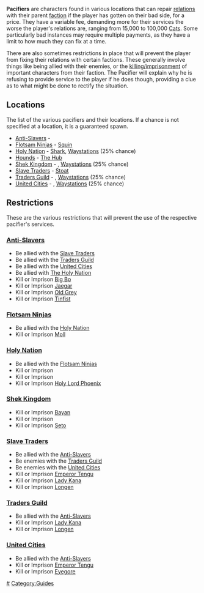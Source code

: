 **Pacifiers** are characters found in various locations that can repair
[relations](Guide_to_Faction_Relations.md "wikilink") with their parent
[faction](Factions.md "wikilink") if the player has gotten on their bad
side, for a price. They have a variable fee, demanding more for their
services the worse the player's relations are, ranging from 15,000 to
100,000 [Cats](Cats.md "wikilink"). Some particularly bad instances may
require multiple payments, as they have a limit to how much they can fix
at a time.

There are also sometimes restrictions in place that will prevent the
player from fixing their relations with certain factions. These
generally involve things like being allied with their enemies, or the
[killing/imprisonment](World_States.md "wikilink") of important characters
from their faction. The Pacifier will explain why he is refusing to
provide service to the player if he does though, providing a clue as to
what might be done to rectify the situation.

## Locations

The list of the various pacifiers and their locations. If a chance is
not specified at a location, it is a guaranteed spawn.

- [Anti-Slavers](Anti_Slavers.md "wikilink") - [](Mud_Town.md)
- [Flotsam Ninjas](03%20-%20Projects%20&%20Wikis/Kenshi/Kenshi%20Wiki/Kenshi%20Wiki%20Template/Flotsam_Ninjas.md "wikilink") -
  [Squin](Squin.md "wikilink")
- [Holy Nation](Holy_Nation.md "wikilink") - [Shark](Shark.md "wikilink"),
  [Waystations](Waystation.md "wikilink") (25% chance)
- [Hounds](Hounds.md "wikilink") - [The Hub](The_Hub.md "wikilink")
- [Shek Kingdom](03%20-%20Projects%20&%20Wikis/Kenshi/Kenshi%20Wiki/Kenshi%20Wiki%20Template/Shek_Kingdom.md "wikilink") - [](World's_End.md), [Waystations](Waystation.md "wikilink")
  (25% chance)
- [Slave Traders](03%20-%20Projects%20&%20Wikis/Kenshi/Kenshi%20Wiki/Kenshi%20Wiki%20Template/Slave_Traders.md "wikilink") - [Stoat](Stoat.md "wikilink")
- [Traders Guild](Traders_Guild.md "wikilink") - [](Blister_Hill.md), [Waystations](Waystation.md "wikilink")
  (25% chance)
- [United Cities](03%20-%20Projects%20&%20Wikis/Kenshi/Kenshi%20Wiki/Kenshi%20Wiki%20Template/United_Cities.md "wikilink") - [](Flats_Lagoon.md), [Waystations](Waystation.md "wikilink")
  (25% chance)

## Restrictions

These are the various restrictions that will prevent the use of the
respective pacifier's services.

### [Anti-Slavers](Anti_Slavers.md "wikilink")

- Be allied with the [Slave Traders](03%20-%20Projects%20&%20Wikis/Kenshi/Kenshi%20Wiki/Kenshi%20Wiki%20Template/Slave_Traders.md "wikilink")
- Be allied with the [Traders Guild](Traders_Guild.md "wikilink")
- Be allied with the [United Cities](03%20-%20Projects%20&%20Wikis/Kenshi/Kenshi%20Wiki/Kenshi%20Wiki%20Template/United_Cities.md "wikilink")
- Be allied with [The Holy Nation](03%20-%20Projects%20&%20Wikis/Kenshi/Kenshi%20Wiki/Kenshi%20Wiki%20Template/The_Holy_Nation.md "wikilink")
- Kill or Imprison [Big Bo](Bo.md "wikilink")
- Kill or Imprison [Jaegar](Jaegar.md "wikilink")
- Kill or Imprison [Old Grey](Grey.md "wikilink")
- Kill or Imprison [Tinfist](Tinfist.md "wikilink")

### [Flotsam Ninjas](03%20-%20Projects%20&%20Wikis/Kenshi/Kenshi%20Wiki/Kenshi%20Wiki%20Template/Flotsam_Ninjas.md "wikilink")

- Be allied with the [Holy Nation](Holy_Nation.md "wikilink")
- Kill or Imprison [Moll](Moll.md "wikilink")

### [Holy Nation](Holy_Nation.md "wikilink")

- Be allied with the [Flotsam Ninjas](03%20-%20Projects%20&%20Wikis/Kenshi/Kenshi%20Wiki/Kenshi%20Wiki%20Template/Flotsam_Ninjas.md "wikilink")
- Kill or Imprison [](High_Inquisitor_Seta.md)
- Kill or Imprison [](High_Inquisitor_Valtena.md)
- Kill or Imprison [Holy Lord Phoenix](Holy_Lord_Phoenix.md "wikilink")

### [Shek Kingdom](03%20-%20Projects%20&%20Wikis/Kenshi/Kenshi%20Wiki/Kenshi%20Wiki%20Template/Shek_Kingdom.md "wikilink")

- Kill or Imprison [Bayan](Bayan.md "wikilink")
- Kill or Imprison [](Esata_the_Stone_Golem.md)
- Kill or Imprison [Seto](Seto.md "wikilink")

### [Slave Traders](03%20-%20Projects%20&%20Wikis/Kenshi/Kenshi%20Wiki/Kenshi%20Wiki%20Template/Slave_Traders.md "wikilink")

- Be allied with the [Anti-Slavers](Anti_Slavers.md "wikilink")
- Be enemies with the [Traders Guild](Traders_Guild.md "wikilink")
- Be enemies with the [United Cities](03%20-%20Projects%20&%20Wikis/Kenshi/Kenshi%20Wiki/Kenshi%20Wiki%20Template/United_Cities.md "wikilink")
- Kill or Imprison [Emperor Tengu](Emperor_Tengu.md "wikilink")
- Kill or Imprison [Lady Kana](Lady_Kana.md "wikilink")
- Kill or Imprison [Longen](Longen.md "wikilink")

### [Traders Guild](Traders_Guild.md "wikilink")

- Be allied with the [Anti-Slavers](Anti_Slavers.md "wikilink")
- Kill or Imprison [Lady Kana](Lady_Kana.md "wikilink")
- Kill or Imprison [Longen](Longen.md "wikilink")

### [United Cities](03%20-%20Projects%20&%20Wikis/Kenshi/Kenshi%20Wiki/Kenshi%20Wiki%20Template/United_Cities.md "wikilink")

- Be allied with the [Anti-Slavers](Anti_Slavers.md "wikilink")
- Kill or Imprison [Emperor Tengu](Emperor_Tengu.md "wikilink")
- Kill or Imprison [Eyegore](Eyegore.md "wikilink")

[\#](Category:Factions "wikilink")
[Category:Guides](Category:Guides "wikilink")